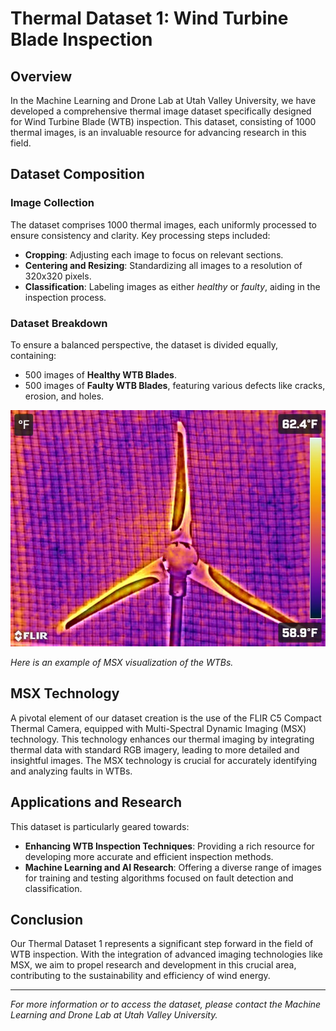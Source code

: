 # Thermal Dataset 1: Wind Turbine Blade Inspection

## Overview

In the Machine Learning and Drone Lab at Utah Valley University, we have developed a comprehensive thermal image dataset specifically designed for Wind Turbine Blade (WTB) inspection. This dataset, consisting of 1000 thermal images, is an invaluable resource for advancing research in this field.

## Dataset Composition

### Image Collection

The dataset comprises 1000 thermal images, each uniformly processed to ensure consistency and clarity. Key processing steps included:

- **Cropping**: Adjusting each image to focus on relevant sections.
- **Centering and Resizing**: Standardizing all images to a resolution of 320x320 pixels.
- **Classification**: Labeling images as either *healthy* or *faulty*, aiding in the inspection process.

### Dataset Breakdown

To ensure a balanced perspective, the dataset is divided equally, containing:

- 500 images of **Healthy WTB Blades**.
- 500 images of **Faulty WTB Blades**, featuring various defects like cracks, erosion, and holes.

![Example of Thermal Images - MSX_all_blades.jpg](MSX_all_blades.jpg)

*Here is an example of MSX visualization of the WTBs.*

## MSX Technology

A pivotal element of our dataset creation is the use of the FLIR C5 Compact Thermal Camera, equipped with Multi-Spectral Dynamic Imaging (MSX) technology. This technology enhances our thermal imaging by integrating thermal data with standard RGB imagery, leading to more detailed and insightful images. The MSX technology is crucial for accurately identifying and analyzing faults in WTBs.

## Applications and Research

This dataset is particularly geared towards:

- **Enhancing WTB Inspection Techniques**: Providing a rich resource for developing more accurate and efficient inspection methods.
- **Machine Learning and AI Research**: Offering a diverse range of images for training and testing algorithms focused on fault detection and classification.

## Conclusion

Our Thermal Dataset 1 represents a significant step forward in the field of WTB inspection. With the integration of advanced imaging technologies like MSX, we aim to propel research and development in this crucial area, contributing to the sustainability and efficiency of wind energy.

---

*For more information or to access the dataset, please contact the Machine Learning and Drone Lab at Utah Valley University.*
